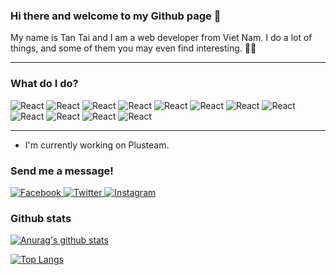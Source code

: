 ### Hi there and welcome to my Github page 👋

My name is Tan Tai and I am a web developer from Viet Nam. I do a lot of things, and some of them you may even find interesting. 🤞🤞

---

### What do I do?

<p>
<img alt="React" src="https://img.shields.io/badge/React-61DAFB?logo=react&logoColor=white&style=for-the-badge" />
<img alt="React" src="https://img.shields.io/badge/Go-00ADD8?logo=go&logoColor=white&style=for-the-badge" />
<img alt="React" src="https://img.shields.io/badge/C Sharp-239120?logo=c-sharp&logoColor=white&style=for-the-badge" />
<img alt="React" src="https://img.shields.io/badge/Java-007396?logo=java&logoColor=white&style=for-the-badge" />
<img alt="React" src="https://img.shields.io/badge/HTML5-E34F26?logo=html5&logoColor=white&style=for-the-badge" />
<img alt="React" src="https://img.shields.io/badge/CSS3-1572B6?logo=css3&logoColor=white&style=for-the-badge" />
<img alt="React" src="https://img.shields.io/badge/Tailwind CSS-38B2AC?logo=tailwind-css&logoColor=white&style=for-the-badge" />
<img alt="React" src="https://img.shields.io/badge/JavaScript-F7DF1E?logo=javascript&logoColor=white&style=for-the-badge" />
<img alt="React" src="https://img.shields.io/badge/PostgreSQL-336791?logo=postgresql&logoColor=white&style=for-the-badge" />
<img alt="React" src="https://img.shields.io/badge/Microsoft SQL Server-CC2927?logo=microsoft-sql-server&logoColor=white&style=for-the-badge" />
<img alt="React" src="https://img.shields.io/badge/Postman-FF6C37?logo=postman&logoColor=white&style=for-the-badge" />
<img alt="React" src="https://img.shields.io/badge/Adobe Photoshop-31A8FF?logo=adobe-photoshop&logoColor=white&style=for-the-badge" />
</p>

---

- I'm currently working on Plusteam.

### Send me a message!

<p>
  <a href="https://www.facebook.com/tantai.it.95">
  <img
    alt="Facebook"
    src="https://img.shields.io/badge/Facebook-1877F2?logo=facebook&logoColor=white&style=for-the-badge"
  />
</a>
  <a href="https://twitter.com/Mark51030767">
  <img
    alt="Twitter"
    src="https://img.shields.io/badge/Twitter-1DA1F2?logo=twitter&logoColor=white&style=for-the-badge"
  />
</a>
<a href="https://www.instagram.com/9fiat/">
  <img
    alt="Instagram"
    src="https://img.shields.io/badge/Instagram-E4405F?logo=instagram&logoColor=white&style=for-the-badge"
  />
</a>
</p>

### Github stats

[![Anurag's github stats](https://github-readme-stats.vercel.app/api?username=tai9&show_icons=true&theme=tokyonight)](https://github.com/tai9/github-readme-stats)

[![Top Langs](https://github-readme-stats.vercel.app/api/top-langs/?username=tai9&layout=compact&theme=merko)](https://github.com/tai9/github-readme-stats)
